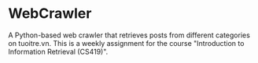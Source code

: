 # WebCrawler
A Python-based web crawler that retrieves posts from different categories on tuoitre.vn. This is a weekly assignment for the course "Introduction to Information Retrieval  (CS419)".
